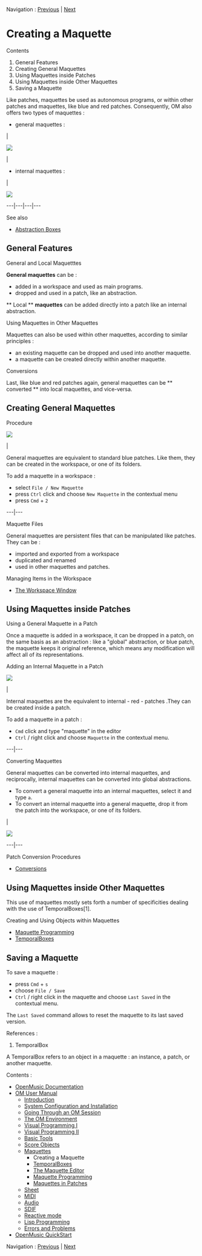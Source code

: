 
Navigation : [Previous](Maquettes "page précédente\(Maquettes\)")
| [Next](TemporalBoxes "Next\(TemporalBoxes\)")

# Creating a Maquette


Contents

  1. General Features
  2. Creating General Maquettes
  3. Using Maquettes inside Patches
  4. Using Maquettes inside Other Maquettes
  5. Saving a Maquette

Like patches, maquettes be used as autonomous programs, or within other
patches and maquettes, like blue and red patches. Consequently, OM also offers
two types of maquettes :

  * general maquettes : 

|

![](../res/maq5_icon.png)

|

  * internal maquettes : 

|

![](../res/intmaq_icon.png)  
  
---|---|---|---  
  
See also

  * [Abstraction Boxes](AbsBoxes)

## General Features

General and Local Maquetttes

**General maquettes** can be :

  * added in a workspace and used as main programs.
  * dropped and used in a patch, like an abstraction.

** Local ** **maquettes** can be added directly into a patch like an internal
abstraction.

Using Maquettes in Other Maquettes

Maquettes can also be used within other maquettes, according to similar
principles :

  * an existing maquette can be dropped and used into another maquette.
  * a maquette can be created directly within another maquette.

Conversions

Last, like blue and red patches again, general maquettes can be ** converted
** into local maquettes, and vice-versa.

## Creating General Maquettes

Procedure

![](../res/maquetteinwksp.png)

|

General maquettes are equivalent to standard blue patches. Like them, they can
be created in the workspace, or one of its folders.

To add a maquette in a workspace :

  * select `File / New Maquette`
  * press `Ctrl` click and choose `New Maquette` in the contextual menu
  * press `Cmd` \+ `2`

  
  
---|---  
  
Maquette Files

General maquettes are persistent files that can be manipulated like patches.
They can be :

  * imported and exported from a workspace
  * duplicated and renamed
  * used in other maquettes and patches.

Managing Items in the Workspace

  * [The Workspace Window](WS-Window)

## Using Maquettes inside Patches

Using a General Maquette in a Patch

Once a maquette is added in a workspace, it can be dropped in a patch, on the
same basis as an abstraction : like a "global" abstraction, or blue patch, the
maquette keeps it original reference, which means any modification will affect
all of its representations.

Adding an Internal Maquette in a Patch

![](../res/internalmaq.png)

|

Internal maquettes are the equivalent to internal - red - patches .They can be
created inside a patch.

To add a maquette in a patch :

  * `Cmd` click and type "maquette" in the editor 
  * `Ctrl` / right click and choose `Maquette` in the contextual menu.

  
  
---|---  
  
Converting Maquettes

General maquettes can be converted into internal maquettes, and reciprocally,
internal maquettes can be converted into global abstractions.

  * To convert a general maquette into an internal maquettes, select it and type `a`.
  * To convert an internal maquette into a general maquette, drop it from the patch into the workspace, or one of its folders. 

|

![](../res/convertgenintern.png)  
  
---|---  
  
Patch Conversion Procedures

  * [Conversions](AbsConversion)

## Using Maquettes inside Other Maquettes

This use of maquettes mostly sets forth a number of specificities dealing with
the use of TemporalBoxes[1].

Creating and Using Objects within Maquettes

  * [Maquette Programming](Programming%20Maquette)
  * [TemporalBoxes](TemporalBoxes)

## Saving a Maquette

To save a maquette :

  * press `Cmd` \+ `s`
  * choose `File / Save `
  * `Ctrl` / right click in the maquette and choose `Last Saved` in the contextual menu.

The `Last Saved` command allows to reset the maquette to its last saved
version.

References :

  1. TemporalBox

A TemporalBox refers to an object in a maquette : an instance, a patch, or
another maquette.

Contents :

  * [OpenMusic Documentation](OM-Documentation)
  * [OM User Manual](OM-User-Manual)
    * [Introduction](00-Contents)
    * [System Configuration and Installation](Installation)
    * [Going Through an OM Session](Goingthrough)
    * [The OM Environment](Environment)
    * [Visual Programming I](BasicVisualProgramming)
    * [Visual Programming II](AdvancedVisualProgramming)
    * [Basic Tools](BasicObjects)
    * [Score Objects](ScoreObjects)
    * [Maquettes](Maquettes)
      * Creating a Maquette
      * [TemporalBoxes](TemporalBoxes)
      * [The Maquette Editor](Editor)
      * [Maquette Programming](Programming%20Maquette)
      * [Maquettes in Patches](Maquettes%20in%20Patches)
    * [Sheet](Sheet)
    * [MIDI](MIDI)
    * [Audio](Audio)
    * [SDIF](SDIF)
    * [Reactive mode](Reactive)
    * [Lisp Programming](Lisp)
    * [Errors and Problems](errors)
  * [OpenMusic QuickStart](QuickStart-Chapters)

Navigation : [Previous](Maquettes "page précédente\(Maquettes\)")
| [Next](TemporalBoxes "Next\(TemporalBoxes\)")

